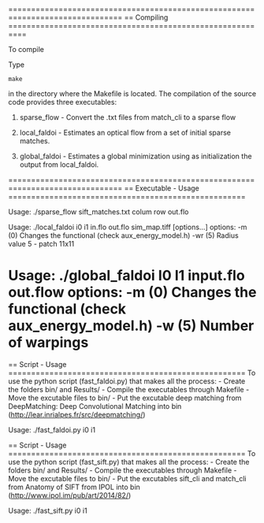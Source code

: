 ===============================================================================
== Compiling ==========================================================

To compile

Type

    make

in the directory where the Makefile is located. The compilation of the source
 code provides three executables:

1) sparse_flow - Convert the .txt files from  match_cli to a sparse flow

2) local_faldoi - Estimates an optical flow from a set of initial sparse 
                    matches.

3) global_faldoi - Estimates a global minimization using as initialization the 
                    output from local_faldoi.

===============================================================================
==  Executable - Usage ====================================================


Usage: ./sparse_flow sift_matches.txt colum row out.flo

Usage: ./local_faldoi i0 i1 in.flo out.flo sim_map.tiff [options...]
  options:
            -m (0)  Changes the functional (check aux_energy_model.h)
            -wr (5) Radius value 5 - patch 11x11 

Usage: ./global_faldoi I0 I1 input.flo out.flow
  options: 
            -m (0)  Changes the functional (check aux_energy_model.h)
            -w (5)  Number of warpings   
===============================================================================
==  Script - Usage ====================================================
To use the python script (fast_faldoi.py) that makes all the process:
    - Create the folders bin/ and Results/
    - Compile the executables through Makefile
    - Move the excutable files to bin/
    - Put the excutable deep matching from DeepMatching: Deep Convolutional Matching into 
bin (http://lear.inrialpes.fr/src/deepmatching/)

Usage: ./fast_faldoi.py i0 i1

==  Script - Usage ====================================================
To use the python script (fast_sift.py) that makes all the process:
    - Create the folders bin/ and Results/
    - Compile the executables through Makefile
    - Move the excutable files to bin/
    - Put the excutables sift_cli and match_cli from Anatomy of SIFT from IPOL into 
bin (http://www.ipol.im/pub/art/2014/82/)

Usage: ./fast_sift.py i0 i1
